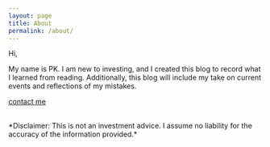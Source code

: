 ```yaml
---
layout: page
title: About
permalink: /about/
---
```


Hi,

My name is PK. I am new to investing, and I created this blog to record what I learned from reading. Additionally, this blog will include my take on current events and reflections of my mistakes.

[contact me](mailto:sungwanpkkim@gmail.com)

<br/>
*Disclaimer: This is not an investment advice. I assume no liability for the accuracy of the information provided.*